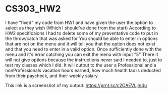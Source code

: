 # CS303_HW2
I have "fixed" my code from HW1 and have given the user the option to select as they wish (Which I should've done from the start)
According to HW2 specificaions I had to delete some of my preventative code to put in the throw/catch that was asked for
You should be able to enter in options that are not on the menu and it will tell you that the option does not exist and that you need to enter in a valid option.
Once sufficiently done with the menu and it's error catching you can exit the menu with input "5"
There it will not give options because the instructions never said I needed to, just to test my classes which I did. It will output to the user a Professional and a nonProfessionals vacation hours earned, how much health tax is deducted from their paycheck, and their weekly salary.

This link is a screenshot of my output: https://prnt.sc/c2OAEVLjIn4u
